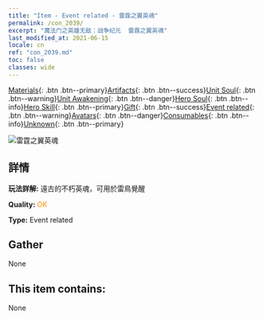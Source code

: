```yaml
---
title: "Item - Event related - 雷霆之翼英魂"
permalink: /con_2039/
excerpt: "魔法门之英雄无敌：战争纪元  雷霆之翼英魂"
last_modified_at: 2021-06-15
locale: cn
ref: "con_2039.md"
toc: false
classes: wide
---
```

 [Materials](/ItemsCN/){: .btn .btn--primary}[Artifacts](/ItemsCN/Artifacts/){: .btn .btn--success}[Unit Soul](/ItemsCN/UnitSoul/){: .btn .btn--warning}[Unit Awakening](/ItemsCN/UnitAwakening/){: .btn .btn--danger}[Hero Soul](/ItemsCN/HeroSoul/){: .btn .btn--info}[Hero Skill](/ItemsCN/HeroSkill/){: .btn .btn--primary}[Gift](/ItemsCN/Gift/){: .btn .btn--success}[Event related](/ItemsCN/Events/){: .btn .btn--warning}[Avatars](/ItemsCN/Avatars/){: .btn .btn--danger}[Consumables](/ItemsCN/Consumables/){: .btn .btn--info}[Unknown](/ItemsCN/Unknown/){: .btn .btn--primary}

 ![雷霆之翼英魂](/images/t/juexing_405.png)

## 詳情
 **玩法詳解:** 遠古的不朽英魂，可用於雷鳥覺醒

 **Quality:** <span style="color: #FF8C00">OK</span>

 **Type:** Event related

## Gather

  None

## This item contains:

  None

